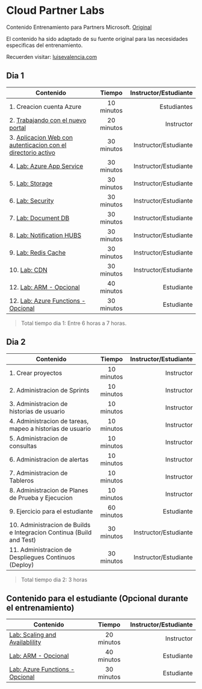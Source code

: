 # Cloud Partner Labs

Contenido Entrenamiento para Partners Microsoft. [Original](https://github.com/Azure-Samples/azure-solutions-digital-marketing-reference-implementation)    

El contenido ha sido adaptado de su fuente original para las necesidades especificas del entrenamiento.

Recuerden visitar:  [luisevalencia.com](luisevalencia.com)    


## Dia 1

| Contenido                                                                             | Tiempo           | Instructor/Estudiante  |
| ------------------------------------------------------------------------------------- |:----------------:| ----------------------:|
| 1.  Creacion cuenta Azure                                                             | 10 minutos       | Estudiantes            |
| 2. [Trabajando con el nuevo portal](http://bit.ly/2myq05W)                            | 20 minutos       | Instructor             |
| 3. [Aplicacion Web con autenticacion con el directorio activo](http://bit.ly/2lt2dU5) | 30 minutos       | Instructor/Estudiante  |
| 4. [Lab: Azure App Service](http://bit.ly/2m0dn5S)                                    | 30 minutos       | Instructor/Estudiante  |
| 5. [Lab: Storage](http://bit.ly/2m0v1X9)                                             | 30 minutos       | Instructor/Estudiante  |
| 6. [Lab: Security](http://bit.ly/2mF2js5)                                             | 30 minutos       | Instructor/Estudiante  |
| 7. [Lab: Document DB](http://bit.ly/2mnVUFM)                                          | 30 minutos       | Instructor/Estudiante  |
| 8. [Lab: Notification HUBS](http://bit.ly/2lQ1my3)                                    | 30 minutos       | Instructor/Estudiante  |
| 9. [Lab: Redis Cache](http://bit.ly/2m5eFNH)                                          | 30 minutos       | Instructor/Estudiante  |
| 10. [Lab: CDN](http://bit.ly/2mEFJjn)                                                  | 30 minutos       | Instructor/Estudiante  |
| 12. [Lab: ARM - Opcional](http://bit.ly/2m09xK3)                                      | 40 minutos       | Estudiante             |
| 12. [Lab: Azure Functions - Opcional](http://bit.ly/2lsHJek)                          | 30 minutos       | Estudiante             |
  
> Total tiempo dia 1: Entre 6 horas a 7 horas.

## Dia 2
| Contenido                                                                                | Tiempo           | Instructor/Estudiante  |
| ---------------------------------------------------------------------------------------- |:----------------:| ----------------------:|
| 1. Crear proyectos                                                                       | 10 minutos       | Instructor             |
| 2. Administracion de Sprints                                                             | 10 minutos       | Instructor             |
| 3. Administracion de historias de usuario                                                | 10 minutos       | Instructor             |
| 4. Administracion de tareas, mapeo a historias de usuario                                | 10 minutos       | Instructor             |
| 5. Administracion de consultas                                                           | 10 minutos       | Instructor             |
| 6. Administracion de alertas                                                             | 10 minutos       | Instructor             |
| 7. Administracion de Tableros                                                            | 10 minutos       | Instructor             |
| 8. Administracion de Planes de Prueba y Ejecucion                                        | 10 minutos       | Instructor             |
| 9. Ejercicio para el estudiante                                                          | 60 minutos       | Estudiante             |
| 10. Administracion de Builds e Integracion Continua  (Build and Test)                    | 30  minutos      | Instructor/Estudiante  |
| 11. Administracion de Despliegues Continuos (Deploy)                                     | 30  minutos      | Instructor/Estudiante  |  

>Total tiempo dia 2:  3 horas

## Contenido para el estudiante (Opcional durante el entrenamiento)
| Contenido                                                                             | Tiempo           | Instructor/Estudiante  |
| ------------------------------------------------------------------------------------- |:----------------:| ----------------------:|
| [Lab: Scaling and Availablility](http://bit.ly/2m07N3v)                               | 20 minutos       | Instructor             |
| [Lab: ARM - Opcional](http://bit.ly/2m09xK3)                                          | 40 minutos       | Estudiante             |
| [Lab: Azure Functions - Opcional](http://bit.ly/2lsHJek)                              | 30 minutos       | Estudiante             |
  

